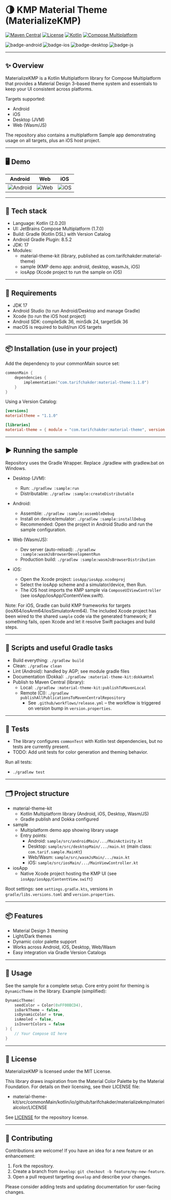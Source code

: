 # 🌗 KMP Material Theme (MaterializeKMP)

[![Maven Central](https://img.shields.io/maven-central/v/com.tarifchakder/material-theme)](https://central.sonatype.com/artifact/com.tarifchakder/material-theme)
[![License](https://img.shields.io/github/license/tarifchakder/MaterializeKMP)](LICENSE)
[![Kotlin](https://img.shields.io/badge/kotlin-2.0.20-blue.svg?logo=kotlin)](https://kotlinlang.org)
[![Compose Multiplatform](https://img.shields.io/badge/Compose%20Multiplatform-1.7.0-blue)](https://github.com/JetBrains/compose-multiplatform)

![badge-android](https://img.shields.io/badge/platform-android-6EDB8D.svg?style=flat)
![badge-ios](https://img.shields.io/badge/platform-ios-CDCDCD.svg?style=flat)
![badge-desktop](https://img.shields.io/badge/platform-desktop-DB413D.svg?style=flat)
![badge-js](https://img.shields.io/badge/platform-js%2Fwasm-FDD835.svg?style=flat)

---

## ✨ Overview

MaterializeKMP is a Kotlin Multiplatform library for Compose Multiplatform that provides a Material Design 3–based theme system and essentials to keep your UI consistent across platforms.

Targets supported:
- Android
- iOS
- Desktop (JVM)
- Web (Wasm/JS)

The repository also contains a multiplatform Sample app demonstrating usage on all targets, plus an iOS host project.

---

## 🖥️ Demo
|              Android               |               Web               |            iOS             |
|:----------------------------------:|:-------------------------------:|:--------------------------:|
| ![Android](screenshot/android.gif) | ![Web](screenshot/web_demo.gif) | ![iOS](screenshot/ios.gif) |

---

## 🧰 Tech stack
- Language: Kotlin (2.0.20)
- UI: JetBrains Compose Multiplatform (1.7.0)
- Build: Gradle (Kotlin DSL) with Version Catalog
- Android Gradle Plugin: 8.5.2
- JDK: 17
- Modules:
  - material-theme-kit (library, published as com.tarifchakder:material-theme)
  - sample (KMP demo app: android, desktop, wasmJs, iOS)
  - iosApp (Xcode project to run the sample on iOS)

---

## 🔧 Requirements
- JDK 17
- Android Studio (to run Android/Desktop and manage Gradle)
- Xcode (to run the iOS host project)
- Android SDK: compileSdk 36, minSdk 24, targetSdk 36
- macOS is required to build/run iOS targets

---

## 📦 Installation (use in your project)
Add the dependency to your commonMain source set:

```kotlin
commonMain {
    dependencies {
        implementation("com.tarifchakder:material-theme:1.1.0")
    }
}
```

Using a Version Catalog:

```toml
[versions]
materialtheme = "1.1.0"

[libraries]
material-theme = { module = "com.tarifchakder:material-theme", version.ref = "materialtheme" }
```

---

## ▶️ Running the sample
Repository uses the Gradle Wrapper. Replace ./gradlew with gradlew.bat on Windows.

- Desktop (JVM):
  - Run: `./gradlew :sample:run`
  - Distributable: `./gradlew :sample:createDistributable`

- Android:
  - Assemble: `./gradlew :sample:assembleDebug`
  - Install on device/emulator: `./gradlew :sample:installDebug`
  - Recommended: Open the project in Android Studio and run the sample configuration.

- Web (Wasm/JS):
  - Dev server (auto-reload): `./gradlew :sample:wasmJsBrowserDevelopmentRun`
  - Production build: `./gradlew :sample:wasmJsBrowserDistribution`

- iOS:
  - Open the Xcode project: `iosApp/iosApp.xcodeproj`
  - Select the iosApp scheme and a simulator/device, then Run.
  - The iOS host imports the KMP sample via `ComposeUIViewController` (see iosApp/iosApp/ContentView.swift).

Note: For iOS, Gradle can build KMP frameworks for targets (iosX64/iosArm64/iosSimulatorArm64). The included Xcode project has been wired to the shared `sample` code via the generated framework; if something fails, open Xcode and let it resolve Swift packages and build steps.

---

## 📜 Scripts and useful Gradle tasks
- Build everything: `./gradlew build`
- Clean: `./gradlew clean`
- Lint (Android): handled by AGP; see module gradle files
- Documentation (Dokka): `./gradlew :material-theme-kit:dokkaHtml`
- Publish to Maven Central (library):
  - Local: `./gradlew :material-theme-kit:publishToMavenLocal`
  - Remote (CI): `./gradlew publishAllPublicationsToMavenCentralRepository`
    - See `.github/workflows/release.yml` – the workflow is triggered on version bump in `version.properties`.

---

## 🧪 Tests
- The library configures `commonTest` with Kotlin test dependencies, but no tests are currently present.
- TODO: Add unit tests for color generation and theming behavior.

Run all tests:
- `./gradlew test`

---

## 🗂 Project structure
- material-theme-kit
  - Kotlin Multiplatform library (Android, iOS, Desktop, Wasm/JS)
  - Gradle publish and Dokka configured
- sample
  - Multiplatform demo app showing library usage
  - Entry points:
    - Android: `sample/src/androidMain/.../MainActivity.kt`
    - Desktop: `sample/src/desktopMain/.../main.kt` (main class: `com.tarif.sample.MainKt`)
    - Web/Wasm: `sample/src/wasmJsMain/.../main.kt`
    - iOS: `sample/src/iosMain/.../MainViewController.kt`
- iosApp
  - Native Xcode project hosting the KMP UI (see `iosApp/iosApp/ContentView.swift`)

Root settings: see `settings.gradle.kts`, versions in `gradle/libs.versions.toml` and `version.properties`.

---

## 📦 Features
- Material Design 3 theming
- Light/Dark themes
- Dynamic color palette support
- Works across Android, iOS, Desktop, Web/Wasm
- Easy integration via Gradle Version Catalogs

---

## 📖 Usage
See the sample for a complete setup. Core entry point for theming is `DynamicTheme` in the library. Example (simplified):

```kotlin
DynamicTheme(
    seedColor = Color(0xFF00BCD4),
    isDarkTheme = false,
    isDynamicColor = true,
    isAmoled = false,
    isInvertColors = false
) {
    // Your Compose UI here
}
```

---

## 🧾 License
MaterializeKMP is licensed under the MIT License.

This library draws inspiration from the Material Color Palette by the Material Foundation. For details on their licensing, see their LICENSE file:
- material-theme-kit/src/commonMain/kotlin/io/github/tarifchakder/materializekmp/materialcolor/LICENSE

See [LICENSE](LICENSE) for the repository license.

---

## 🤝 Contributing
Contributions are welcome! If you have an idea for a new feature or an enhancement:
1. Fork the repository.
2. Create a branch from `develop`: `git checkout -b feature/my-new-feature`.
3. Open a pull request targeting `develop` and describe your changes.

Please consider adding tests and updating documentation for user-facing changes.



